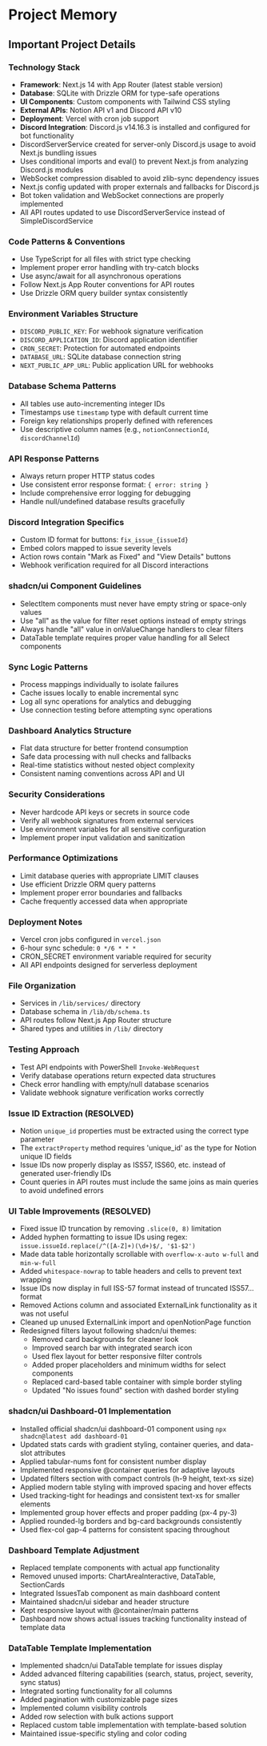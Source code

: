 # Project Memory

## Important Project Details

### Technology Stack
- **Framework**: Next.js 14 with App Router (latest stable version)
- **Database**: SQLite with Drizzle ORM for type-safe operations
- **UI Components**: Custom components with Tailwind CSS styling
- **External APIs**: Notion API v1 and Discord API v10
- **Deployment**: Vercel with cron job support
- **Discord Integration**: Discord.js v14.16.3 is installed and configured for bot functionality
- DiscordServerService created for server-only Discord.js usage to avoid Next.js bundling issues
- Uses conditional imports and eval() to prevent Next.js from analyzing Discord.js modules
- WebSocket compression disabled to avoid zlib-sync dependency issues
- Next.js config updated with proper externals and fallbacks for Discord.js
- Bot token validation and WebSocket connections are properly implemented
- All API routes updated to use DiscordServerService instead of SimpleDiscordService

### Code Patterns & Conventions
- Use TypeScript for all files with strict type checking
- Implement proper error handling with try-catch blocks
- Use async/await for all asynchronous operations
- Follow Next.js App Router conventions for API routes
- Use Drizzle ORM query builder syntax consistently

### Environment Variables Structure
- `DISCORD_PUBLIC_KEY`: For webhook signature verification
- `DISCORD_APPLICATION_ID`: Discord application identifier
- `CRON_SECRET`: Protection for automated endpoints
- `DATABASE_URL`: SQLite database connection string
- `NEXT_PUBLIC_APP_URL`: Public application URL for webhooks

### Database Schema Patterns
- All tables use auto-incrementing integer IDs
- Timestamps use `timestamp` type with default current time
- Foreign key relationships properly defined with references
- Use descriptive column names (e.g., `notionConnectionId`, `discordChannelId`)

### API Response Patterns
- Always return proper HTTP status codes
- Use consistent error response format: `{ error: string }`
- Include comprehensive error logging for debugging
- Handle null/undefined database results gracefully

### Discord Integration Specifics
- Custom ID format for buttons: `fix_issue_{issueId}`
- Embed colors mapped to issue severity levels
- Action rows contain "Mark as Fixed" and "View Details" buttons
- Webhook verification required for all Discord interactions

### shadcn/ui Component Guidelines
- SelectItem components must never have empty string or space-only values
- Use "all" as the value for filter reset options instead of empty strings
- Always handle "all" value in onValueChange handlers to clear filters
- DataTable template requires proper value handling for all Select components

### Sync Logic Patterns
- Process mappings individually to isolate failures
- Cache issues locally to enable incremental sync
- Log all sync operations for analytics and debugging
- Use connection testing before attempting sync operations

### Dashboard Analytics Structure
- Flat data structure for better frontend consumption
- Safe data processing with null checks and fallbacks
- Real-time statistics without nested object complexity
- Consistent naming conventions across API and UI

### Security Considerations
- Never hardcode API keys or secrets in source code
- Verify all webhook signatures from external services
- Use environment variables for all sensitive configuration
- Implement proper input validation and sanitization

### Performance Optimizations
- Limit database queries with appropriate LIMIT clauses
- Use efficient Drizzle ORM query patterns
- Implement proper error boundaries and fallbacks
- Cache frequently accessed data when appropriate

### Deployment Notes
- Vercel cron jobs configured in `vercel.json`
- 6-hour sync schedule: `0 */6 * * *`
- CRON_SECRET environment variable required for security
- All API endpoints designed for serverless deployment

### File Organization
- Services in `/lib/services/` directory
- Database schema in `/lib/db/schema.ts`
- API routes follow Next.js App Router structure
- Shared types and utilities in `/lib/` directory

### Testing Approach
- Test API endpoints with PowerShell `Invoke-WebRequest`
- Verify database operations return expected data structures
- Check error handling with empty/null database scenarios
- Validate webhook signature verification works correctly

### Issue ID Extraction (RESOLVED)
- Notion `unique_id` properties must be extracted using the correct type parameter
- The `extractProperty` method requires 'unique_id' as the type for Notion unique ID fields
- Issue IDs now properly display as ISS57, ISS60, etc. instead of generated user-friendly IDs
- Count queries in API routes must include the same joins as main queries to avoid undefined errors

### UI Table Improvements (RESOLVED)
- Fixed issue ID truncation by removing `.slice(0, 8)` limitation
- Added hyphen formatting to issue IDs using regex: `issue.issueId.replace(/^([A-Z]+)(\d+)$/, '$1-$2')`
- Made data table horizontally scrollable with `overflow-x-auto w-full` and `min-w-full`
- Added `whitespace-nowrap` to table headers and cells to prevent text wrapping
- Issue IDs now display in full ISS-57 format instead of truncated ISS57... format
- Removed Actions column and associated ExternalLink functionality as it was not useful
- Cleaned up unused ExternalLink import and openNotionPage function
- Redesigned filters layout following shadcn/ui themes:
  - Removed card backgrounds for cleaner look
  - Improved search bar with integrated search icon
  - Used flex layout for better responsive filter controls
  - Added proper placeholders and minimum widths for select components
  - Replaced card-based table container with simple border styling
  - Updated "No issues found" section with dashed border styling

### shadcn/ui Dashboard-01 Implementation
- Installed official shadcn/ui dashboard-01 component using `npx shadcn@latest add dashboard-01`
- Updated stats cards with gradient styling, container queries, and data-slot attributes
- Applied tabular-nums font for consistent number display
- Implemented responsive @container queries for adaptive layouts
- Updated filters section with compact controls (h-9 height, text-xs size)
- Applied modern table styling with improved spacing and hover effects
- Used tracking-tight for headings and consistent text-xs for smaller elements
- Implemented group hover effects and proper padding (px-4 py-3)
- Applied rounded-lg borders and bg-card backgrounds consistently
- Used flex-col gap-4 patterns for consistent spacing throughout

### Dashboard Template Adjustment
- Replaced template components with actual app functionality
- Removed unused imports: ChartAreaInteractive, DataTable, SectionCards
- Integrated IssuesTab component as main dashboard content
- Maintained shadcn/ui sidebar and header structure
- Kept responsive layout with @container/main patterns
- Dashboard now shows actual issues tracking functionality instead of template data

### DataTable Template Implementation
- Implemented shadcn/ui DataTable template for issues display
- Added advanced filtering capabilities (search, status, project, severity, sync status)
- Integrated sorting functionality for all columns
- Added pagination with customizable page sizes
- Implemented column visibility controls
- Added row selection with bulk actions support
- Replaced custom table implementation with template-based solution
- Maintained issue-specific styling and color coding
